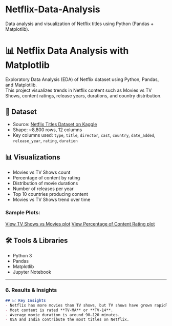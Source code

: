 # Netflix-Data-Analysis
Data analysis and visualization of Netflix titles using Python (Pandas + Matplotlib).
# 📊 Netflix Data Analysis with Matplotlib
Exploratory Data Analysis (EDA) of Netflix dataset using Python, Pandas, and Matplotlib.  
This project visualizes trends in Netflix content such as Movies vs TV Shows, content ratings, release years, durations, and country distribution.
## 📂 Dataset
- Source: [Netflix Titles Dataset on Kaggle](https://www.kaggle.com/datasets/shivamb/netflix-shows)
- Shape: ~8,800 rows, 12 columns  
- Key columns used: `type`, `title`, `director`, `cast`, `country`, `date_added`, `release_year`, `rating`, `duration`
## 📊 Visualizations
- Movies vs TV Shows count  
- Percentage of content by rating  
- Distribution of movie durations  
- Number of releases per year  
- Top 10 countries producing content  
- Movies vs TV Shows trend over time  

### Sample Plots:
[View TV Shows vs Movies plot](https://github.com/Priyankit07/Netflix-Data-Ananlysis/blob/main/Tv%20shows%20vs%20movies.png)
[View Percentage of Content Rating plot](https://github.com/Priyankit07/Netflix-Data-Ananlysis/blob/main/Percentage%20of%20content%20rating.png)
## 🛠️ Tools & Libraries
- Python 3
- Pandas
- Matplotlib
- Jupyter Notebook

---

### 6. Results & Insights
```markdown
## 📈 Key Insights
- Netflix has more movies than TV shows, but TV shows have grown rapidly since 2015.  
- Most content is rated **TV-MA** or **TV-14**.  
- Average movie duration is around 90–120 minutes.  
- USA and India contribute the most titles on Netflix.  

